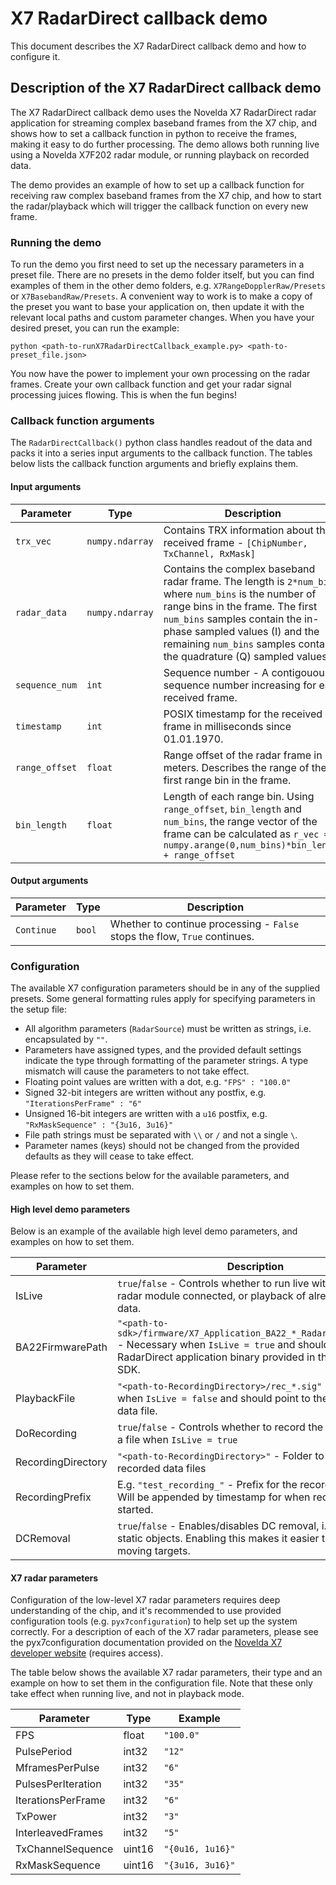# X7 RadarDirect callback demo

This document describes the X7 RadarDirect callback demo and how to configure it.

## Description of the X7 RadarDirect callback demo

The X7 RadarDirect callback demo uses the Novelda X7 RadarDirect radar application for streaming complex baseband frames from the X7 chip, and shows how to set a callback function in python to receive the frames, making it easy to do further processing. The demo allows both running live using a Novelda X7F202 radar module, or running playback on recorded data.

The demo provides an example of how to set up a callback function for receiving raw complex baseband frames from the X7 chip, and how to start the radar/playback which will trigger the callback function on every new frame.

### Running the demo

To run the demo you first need to set up the necessary parameters in a preset file. There are no presets in the demo folder itself, but you can find examples of them in the other demo folders, e.g. `X7RangeDopplerRaw/Presets` or `X7BasebandRaw/Presets`. A convenient way to work is to make a copy of the preset you want to base your application on, then update it with the relevant local paths and custom parameter changes. When you have your desired preset, you can run the example:
```
python <path-to-runX7RadarDirectCallback_example.py> <path-to-preset_file.json>
```
You now have the power to implement your own processing on the radar frames. Create your own callback function and get your radar signal processing juices flowing. This is when the fun begins!

### Callback function arguments

The `RadarDirectCallback()` python class handles readout of the data and packs it into a series input arguments to the callback function. The tables below lists the callback function arguments and briefly explains them.

#### Input arguments

| Parameter | Type | Description |
| --------- | ---- | ----------- |
| `trx_vec` | `numpy.ndarray` | Contains TRX information about the received frame - `[ChipNumber, TxChannel, RxMask]` |
| `radar_data` | `numpy.ndarray` | Contains the complex baseband radar frame. The length is `2*num_bins` where `num_bins` is the number of range bins in the frame. The first `num_bins` samples contain the in-phase sampled values (I) and the remaining `num_bins` samples contain the quadrature (Q) sampled values. |
| `sequence_num` | `int` | Sequence number - A contigouous sequence number increasing for each received frame. |
| `timestamp` | `int` | POSIX timestamp for the received frame in milliseconds since 01.01.1970. |
| `range_offset` | `float` | Range offset of the radar frame in meters. Describes the range of the first range bin in the frame. |
| `bin_length` | `float` | Length of each range bin. Using `range_offset`, `bin_length` and `num_bins`, the range vector of the frame can be calculated as `r_vec = numpy.arange(0,num_bins)*bin_length + range_offset` |

#### Output arguments

| Parameter | Type | Description |
| --------- | ---- | ----------- |
| `Continue` | `bool` | Whether to continue processing - `False` stops the flow, `True` continues. |


### Configuration

The available X7 configuration parameters should be in any of the supplied presets. Some general formatting rules apply for specifying parameters in the setup file:
- All algorithm parameters (`RadarSource`) must be written as strings, i.e. encapsulated by `""`.
- Parameters have assigned types, and the provided default settings indicate the type through formatting of the parameter strings. A type mismatch will cause the parameters to not take effect.
- Floating point values are written with a dot, e.g. `"FPS" : "100.0"`
- Signed 32-bit integers are written without any postfix, e.g. `"IterationsPerFrame" : "6"`
- Unsigned 16-bit integers are written with a `u16` postfix, e.g. `"RxMaskSequence" : "{3u16, 3u16}"`
- File path strings must be separated with `\\` or `/` and not a single `\`.
- Parameter names (keys) should not be changed from the provided defaults as they will cease to take effect.

Please refer to the sections below for the available parameters, and examples on how to set them.

#### High level demo parameters

Below is an example of the available high level demo parameters, and examples on how to set them.

| Parameter | Description |
| -------- | -------- |
| IsLive | `true`/`false` - Controls whether to run live with an X7F202 radar module connected, or playback of already recorded data. |
| BA22FirmwarePath | `"<path-to-sdk>/firmware/X7_Application_BA22_*_RadarDirect_*.app"` - Necessary when `IsLive = true` and should point to the RadarDirect application binary provided in the Novelda X7 SDK. |
| PlaybackFile | `"<path-to-RecordingDirectory>/rec_*.sig"` - Necessary when `IsLive = false` and should point to the recorded data file. |
| DoRecording | `true`/`false` - Controls whether to record the radar data to a file when `IsLive = true` |
| RecordingDirectory | `"<path-to-RecordingDirectory>"` - Folder to save recorded data files |
| RecordingPrefix | E.g. `"test_recording_"` - Prefix for the recorded data file. Will be appended by timestamp for when recording started. |
| DCRemoval | `true`/`false` - Enables/disables DC removal, i.e. removal of static objects. Enabling this makes it easier to detect moving targets. |

#### X7 radar parameters

Configuration of the low-level X7 radar parameters requires deep understanding of the chip, and it's recommended to use provided configuration tools (e.g. `pyx7configuration`) to help set up the system correctly. For a description of each of the X7 radar parameters, please see the pyx7configuration documentation provided on the [Novelda X7 developer website](https://dev.novelda.com/X7/_examples/x7_fundamentals/pyx7configuration_0.6.html) (requires access).

The table below shows the available X7 radar parameters, their type and an example on how to set them in the configuration file. Note that these only take effect when running live, and not in playback mode.

| Parameter | Type | Example |
| -------- | -------- | -------- |
| FPS | float | `"100.0"` |
| PulsePeriod | int32 | `"12"` |
| MframesPerPulse | int32 | `"6"` |
| PulsesPerIteration | int32 | `"35"` |
| IterationsPerFrame | int32 | `"6"` |
| TxPower | int32 | `"3"` |
| InterleavedFrames | int32 | `"5"` |
| TxChannelSequence | uint16 | `"{0u16, 1u16}"` |
| RxMaskSequence | uint16 | `"{3u16, 3u16}"` |
